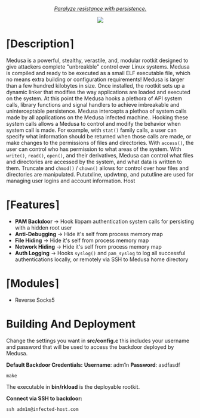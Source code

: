 <p align="center">
	<i><u>Paralyze resistance with persistence.</i></u>
</p>
<p align="center">
  <img src="https://files.catbox.moe/q78mg1.png">
</p>

# &lceil;**Description**&rceil;
Medusa is a powerful, stealthy, verastile, and, modular rootkit designed to give attackers complete "unbreakble" control over Linux systems. Medusa is compiled and ready to be executed as a small ELF executable file, which no means extra building or configuration requirements! Medusa is larger than a few hundred kilobytes in size. Once installed, the rootkit sets up a dynamic linker that modifies the way applications are loaded and executed on the system. At this point the Medusa hooks a plethora of API system calls, library functions and signal handlers to achieve imbreakable and uninterceptable persistence. Medusa intercepts a plethoa of system calls made by all applications on the Medusa infected machine.. Hooking these system calls allows a Medusa to control and modify the behavior when system call is made. For example, with `stat()` family calls, a user can specify what information should be returned when those calls are made, or make changes to the permissions of files and directories. With `access()`, the user can control who has permission to what areas of the system. With `write()`, `read()`, `open()`, and their derivatives, Medusa can control what files and directories are accessed by the system, and what data is written to them. Truncate and `chmod()` / `chown()` allows for control over how files and directories are manipulated. Pututxline, updwtmp, and pututline are used for managing user logins and account information. Host

# &lceil;**Features**&rceil;
- **PAM Backdoor**
&rarr; Hook libpam authentication system calls for persisting with a hidden root user
- **Anti-Debugging**
&rarr; Hide it's self from process memory map
- **File Hiding**
&rarr; Hide it's self from process memory map
- **Network Hiding**
&rarr; Hide it's self from process memory map
- **Auth Logging**
&rarr; Hooks `syslog()` and `pam_syslog` to log all successful authentications locally, or    remotely via SSH to Medusa home directory

# &lceil;**Modules**&rceil;
- Reverse Socks5

# **Building And Deployment**

Change the settings you want in **src/config.c** this includes your username and password that will be used to access the backdoor deployed by Medusa. 

**Default Backdoor Credentials:**
**Username**: adm1n
**Password**: asdfasdf

```ssh
make
```

The executable in **bin/rkload** is the deployable rootkit.

**Connect via SSH to backdoor:**
```ssh
ssh adm1n@infected-host.com
```

